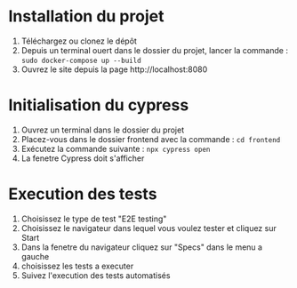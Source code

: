 # Installation du projet

1. Téléchargez ou clonez le dépôt
2. Depuis un terminal ouert dans le dossier du projet, lancer la commande : `sudo docker-compose up --build`
3. Ouvrez le site depuis la page http://localhost:8080

# Initialisation du cypress

1. Ouvrez un terminal dans le dossier du projet
2. Placez-vous dans le dossier frontend avec la commande : `cd frontend`
3. Exécutez la commande suivante : `npx cypress open`
4. La fenetre Cypress doit s'afficher

# Execution des tests

1. Choisissez le type de test "E2E testing"
2. Choisissez le navigateur dans lequel vous voulez tester et cliquez sur Start
3. Dans la fenetre du navigateur cliquez sur "Specs" dans le menu a gauche
4. choisissez les tests a executer
5. Suivez l'execution des tests automatisés
